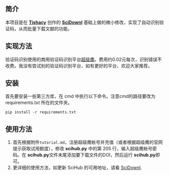 ## 简介

本项目是在 **[Tishacy](https://github.com/Tishacy)** 创作的 **[SciDownl](https://github.com/Tishacy/SciDownl)** 基础上做的微小修改，实现了自动识别验证码，从而批量下载文献的功能。



## 实现方法

验证码识别使用的商用验证码识别平台[超级鹰](https://www.chaojiying.com/price.html)。费用约0.02元每次，识别错误不收费。我没有尝试别的验证码识别平台，如有更好的平台，欢迎大家推荐。



## 安装

首先要安装一些第三方库，在 cmd 中执行以下命令。注意cmd的路径要改为 requirements.txt 所在的文件夹。

`pip install -r requirements.txt `



## 使用方法

1. 首先根据附件`tutorial.md`，注册超级鹰帐号并充值（或者根据超级鹰的官网提示获取试用额度），修改 **scihub.py** 中的第 205 行，输入超级鹰帐号密码。在 **scihub.py**文件末尾添加要下载文件的DOI，然后运行 **scihub.py**即可。
2. 更详细的使用方法，如更新 SciHub 的可用地址，请看 [SciDownl](https://github.com/Tishacy/SciDownl).


